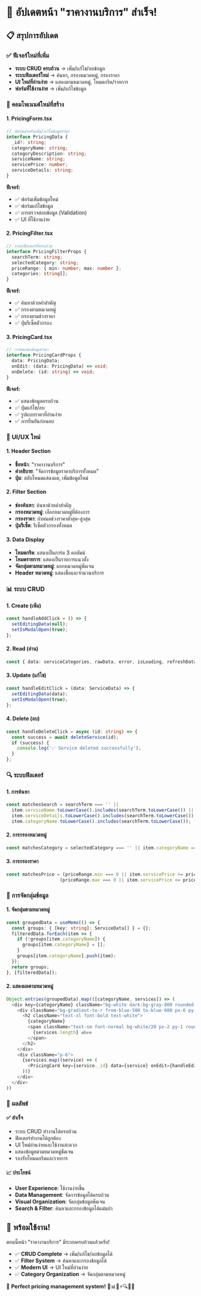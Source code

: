 # 🎉 อัปเดตหน้า "ราคางานบริการ" สำเร็จ!

## 📋 สรุปการอัปเดต

### ✅ **ฟีเจอร์ใหม่ที่เพิ่ม**
- **ระบบ CRUD ครบถ้วน** → เพิ่ม/แก้ไข/ลบข้อมูล
- **ระบบฟิลเตอร์ใหม่** → ค้นหา, กรองหมวดหมู่, กรองราคา
- **UI ใหม่ที่อ่านง่าย** → แสดงตามหมวดหมู่, โหมดกริด/รายการ
- **ฟอร์มที่ใช้งานง่าย** → เพิ่ม/แก้ไขข้อมูล

### 🔧 **คอมโพเนนต์ใหม่ที่สร้าง**

#### **1. PricingForm.tsx**
```typescript
// ฟอร์มสำหรับเพิ่ม/แก้ไขข้อมูลราคา
interface PricingData {
  _id?: string;
  categoryName: string;
  categoryDescription: string;
  serviceName: string;
  servicePrice: number;
  serviceDetails: string;
}
```

**ฟีเจอร์:**
- ✅ ฟอร์มเพิ่มข้อมูลใหม่
- ✅ ฟอร์มแก้ไขข้อมูล
- ✅ การตรวจสอบข้อมูล (Validation)
- ✅ UI ที่ใช้งานง่าย

#### **2. PricingFilter.tsx**
```typescript
// ระบบฟิลเตอร์ที่ครบถ้วน
interface PricingFilterProps {
  searchTerm: string;
  selectedCategory: string;
  priceRange: { min: number; max: number };
  categories: string[];
}
```

**ฟีเจอร์:**
- ✅ ค้นหาด้วยคำสำคัญ
- ✅ กรองตามหมวดหมู่
- ✅ กรองตามช่วงราคา
- ✅ ปุ่มรีเซ็ตตัวกรอง

#### **3. PricingCard.tsx**
```typescript
// การ์ดแสดงข้อมูลราคา
interface PricingCardProps {
  data: PricingData;
  onEdit: (data: PricingData) => void;
  onDelete: (id: string) => void;
}
```

**ฟีเจอร์:**
- ✅ แสดงข้อมูลครบถ้วน
- ✅ ปุ่มแก้ไข/ลบ
- ✅ รูปแบบราคาที่อ่านง่าย
- ✅ การยืนยันก่อนลบ

### 🎨 **UI/UX ใหม่**

#### **1. Header Section**
- **ชื่อหน้า**: "ราคางานบริการ"
- **คำอธิบาย**: "จัดการข้อมูลราคาบริการทั้งหมด"
- **ปุ่ม**: สลับโหมดแสดงผล, เพิ่มข้อมูลใหม่

#### **2. Filter Section**
- **ช่องค้นหา**: ค้นหาด้วยคำสำคัญ
- **กรองหมวดหมู่**: เลือกหมวดหมู่ที่ต้องการ
- **กรองราคา**: กำหนดช่วงราคาต่ำสุด-สูงสุด
- **ปุ่มรีเซ็ต**: รีเซ็ตตัวกรองทั้งหมด

#### **3. Data Display**
- **โหมดกริด**: แสดงเป็นการ์ด 3 คอลัมน์
- **โหมดรายการ**: แสดงเป็นรายการแนวตั้ง
- **จัดกลุ่มตามหมวดหมู่**: แยกหมวดหมู่ชัดเจน
- **Header หมวดหมู่**: แสดงชื่อและจำนวนบริการ

### 📊 **ระบบ CRUD**

#### **1. Create (เพิ่ม)**
```typescript
const handleAddClick = () => {
  setEditingData(null);
  setIsModalOpen(true);
};
```

#### **2. Read (อ่าน)**
```typescript
const { data: serviceCategories, rawData, error, isLoading, refreshData } = useServiceData();
```

#### **3. Update (แก้ไข)**
```typescript
const handleEditClick = (data: ServiceData) => {
  setEditingData(data);
  setIsModalOpen(true);
};
```

#### **4. Delete (ลบ)**
```typescript
const handleDeleteClick = async (id: string) => {
  const success = await deleteService(id);
  if (success) {
    console.log('✅ Service deleted successfully');
  }
};
```

### 🔍 **ระบบฟิลเตอร์**

#### **1. การค้นหา**
```typescript
const matchesSearch = searchTerm === '' || 
  item.serviceName.toLowerCase().includes(searchTerm.toLowerCase()) ||
  item.serviceDetails.toLowerCase().includes(searchTerm.toLowerCase()) ||
  item.categoryName.toLowerCase().includes(searchTerm.toLowerCase());
```

#### **2. การกรองหมวดหมู่**
```typescript
const matchesCategory = selectedCategory === '' || item.categoryName === selectedCategory;
```

#### **3. การกรองราคา**
```typescript
const matchesPrice = (priceRange.min === 0 || item.servicePrice >= priceRange.min) &&
                    (priceRange.max === 0 || item.servicePrice <= priceRange.max);
```

### 🎯 **การจัดกลุ่มข้อมูล**

#### **1. จัดกลุ่มตามหมวดหมู่**
```typescript
const groupedData = useMemo(() => {
  const groups: { [key: string]: ServiceData[] } = {};
  filteredData.forEach(item => {
    if (!groups[item.categoryName]) {
      groups[item.categoryName] = [];
    }
    groups[item.categoryName].push(item);
  });
  return groups;
}, [filteredData]);
```

#### **2. แสดงผลตามหมวดหมู่**
```typescript
Object.entries(groupedData).map(([categoryName, services]) => (
  <div key={categoryName} className="bg-white dark:bg-gray-800 rounded-lg shadow-lg">
    <div className="bg-gradient-to-r from-blue-500 to-blue-600 px-6 py-4">
      <h2 className="text-xl font-bold text-white">
        {categoryName}
        <span className="text-sm font-normal bg-white/20 px-2 py-1 rounded-full">
          {services.length} บริการ
        </span>
      </h2>
    </div>
    <div className="p-6">
      {services.map((service) => (
        <PricingCard key={service._id} data={service} onEdit={handleEditClick} onDelete={handleDeleteClick} />
      ))}
    </div>
  </div>
))
```

### 🚀 **ผลลัพธ์**

#### **✅ สำเร็จ**
- ระบบ CRUD ทำงานได้ครบถ้วน
- ฟิลเตอร์ทำงานได้ถูกต้อง
- UI ใหม่อ่านง่ายและใช้งานสะดวก
- แสดงข้อมูลตามหมวดหมู่ชัดเจน
- รองรับโหมดกริดและรายการ

#### **📈 ประโยชน์**
- **User Experience**: ใช้งานง่ายขึ้น
- **Data Management**: จัดการข้อมูลได้ครบถ้วน
- **Visual Organization**: จัดกลุ่มข้อมูลชัดเจน
- **Search & Filter**: ค้นหาและกรองข้อมูลได้แม่นยำ

## 🎯 พร้อมใช้งาน!

ตอนนี้หน้า "ราคางานบริการ" มีระบบครบถ้วนแล้วครับ!

- ✅ **CRUD Complete** → เพิ่ม/แก้ไข/ลบข้อมูลได้
- ✅ **Filter System** → ค้นหาและกรองข้อมูลได้
- ✅ **Modern UI** → UI ใหม่ที่อ่านง่าย
- ✅ **Category Organization** → จัดกลุ่มตามหมวดหมู่

🎉 **Perfect pricing management system!** 🎉📊📱⚡🔍👥🚗
